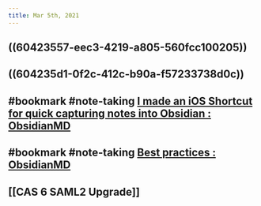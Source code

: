 ```yaml
---
title: Mar 5th, 2021
---
```


## ((60423557-eec3-4219-a805-560fcc100205))
## ((604235d1-0f2c-412c-b90a-f57233738d0c))
## #bookmark #note-taking [I made an iOS Shortcut for quick capturing notes into Obsidian : ObsidianMD](https://www.reddit.com/r/ObsidianMD/comments/lybjsl/i_made_an_ios_shortcut_for_quick_capturing_notes/)
## #bookmark #note-taking [Best practices : ObsidianMD](https://www.reddit.com/r/ObsidianMD/comments/lxq1r8/best_practices/)
## [[CAS 6 SAML2 Upgrade]]
